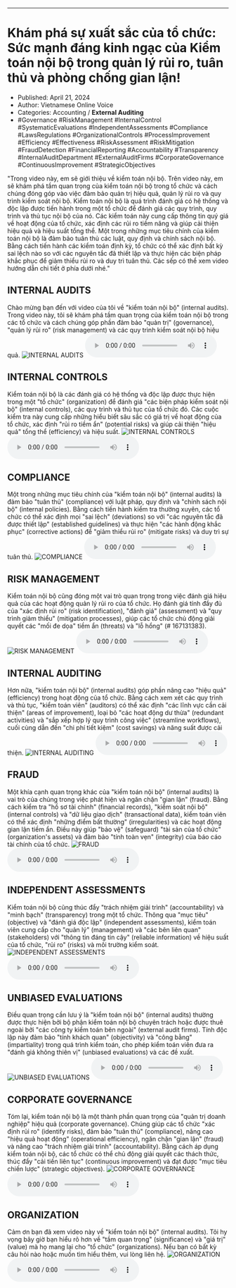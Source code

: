 
---

# Khám phá sự xuất sắc của tổ chức: Sức mạnh đáng kinh ngạc của Kiểm toán nội bộ trong quản lý rủi ro, tuân thủ và phòng chống gian lận!

- Published: April 21, 2024
- Author: Vietnamese Online Voice
- Categories: Accounting / **External Auditing**
- #Governance #RiskManagement #InternalControl #SystematicEvaluations #IndependentAssessments #Compliance #LawsRegulations #OrganizationalControls #ProcessImprovement #Efficiency #Effectiveness #RiskAssessment #RiskMitigation #FraudDetection #FinancialReporting #Accountability #Transparency #InternalAuditDepartment #ExternalAuditFirms #CorporateGovernance #ContinuousImprovement #StrategicObjectives

"Trong video này, em sẽ giới thiệu về kiểm toán nội bộ. Trên video này, em sẽ khám phá tầm quan trọng của kiểm toán nội bộ trong tổ chức và cách chúng đóng góp vào việc đảm bảo quản trị hiệu quả, quản lý rủi ro và quy trình kiểm soát nội bộ. Kiểm toán nội bộ là quá trình đánh giá có hệ thống và độc lập được tiến hành trong một tổ chức để đánh giá các quy trình, quy trình và thủ tục nội bộ của nó. Các kiểm toán này cung cấp thông tin quý giá về hoạt động của tổ chức, xác định các rủi ro tiềm năng và giúp cải thiện hiệu quả và hiệu suất tổng thể. Một trong những mục tiêu chính của kiểm toán nội bộ là đảm bảo tuân thủ các luật, quy định và chính sách nội bộ. Bằng cách tiến hành các kiểm toán định kỳ, tổ chức có thể xác định bất kỳ sai lệch nào so với các nguyên tắc đã thiết lập và thực hiện các biện pháp khắc phục để giảm thiểu rủi ro và duy trì tuân thủ. Các sếp có thể xem video hướng dẫn chi tiết ở phía dưới nhé."


## INTERNAL AUDITS

Chào mừng bạn đến với video của tôi về "kiểm toán nội bộ" (internal audits). Trong video này, tôi sẽ khám phá tầm quan trọng của kiểm toán nội bộ trong các tổ chức và cách chúng góp phần đảm bảo "quản trị" (governance), "quản lý rủi ro" (risk management) và các quy trình kiểm soát nội bộ hiệu quả.
![INTERNAL AUDITS](https://http-archiver-apis-production-80.schnworks.com/storage/images/transitions/2024-04-21/transition-18123602664-Montserrat-Bold-004895.jpg)
<audio controls>
    <source src="https://http-archiver-apis-production-80.schnworks.com/storage/audio/file-14124958924.mp3" type="audio/mpeg">
</audio>



## INTERNAL CONTROLS

Kiểm toán nội bộ là các đánh giá có hệ thống và độc lập được thực hiện trong một "tổ chức" (organization) để đánh giá "các biện pháp kiểm soát nội bộ" (internal controls), các quy trình và thủ tục của tổ chức đó. Các cuộc kiểm tra này cung cấp những hiểu biết sâu sắc có giá trị về hoạt động của tổ chức, xác định "rủi ro tiềm ẩn" (potential risks) và giúp cải thiện "hiệu quả" tổng thể (efficiency) và hiệu suất.
![INTERNAL CONTROLS](https://http-archiver-apis-production-80.schnworks.com/storage/images/transitions/2024-04-21/transition--16303129174-Montserrat-ExtraBold-673AB7.jpg)
<audio controls>
    <source src="https://http-archiver-apis-production-80.schnworks.com/storage/audio/file-9691042202.mp3" type="audio/mpeg">
</audio>



## COMPLIANCE

Một trong những mục tiêu chính của "kiểm toán nội bộ" (internal audits) là đảm bảo "tuân thủ" (compliance) với luật pháp, quy định và "chính sách nội bộ" (internal policies). Bằng cách tiến hành kiểm tra thường xuyên, các tổ chức có thể xác định mọi "sai lệch" (deviations) so với "các nguyên tắc đã được thiết lập" (established guidelines) và thực hiện "các hành động khắc phục" (corrective actions) để "giảm thiểu rủi ro" (mitigate risks) và duy trì sự tuân thủ.
![COMPLIANCE](https://http-archiver-apis-production-80.schnworks.com/storage/images/transitions/2024-04-21/transition-27614679742-Montserrat-ExtraBold-1A237E.jpg)
<audio controls>
    <source src="https://http-archiver-apis-production-80.schnworks.com/storage/audio/file-22343040449.mp3" type="audio/mpeg">
</audio>



## RISK MANAGEMENT

Kiểm toán nội bộ cũng đóng một vai trò quan trọng trong việc đánh giá hiệu quả của các hoạt động quản lý rủi ro của tổ chức. Họ đánh giá tính đầy đủ của "xác định rủi ro" (risk identification), "đánh giá" (assessment) và "quy trình giảm thiểu" (mitigation processes), giúp các tổ chức chủ động giải quyết các "mối đe dọa" tiềm ẩn (threats) và "lỗ hổng" (# 167131383).
![RISK MANAGEMENT](https://http-archiver-apis-production-80.schnworks.com/storage/images/transitions/2024-04-21/transition-42741063022-Montserrat-Thin-4A148C.jpg)
<audio controls>
    <source src="https://http-archiver-apis-production-80.schnworks.com/storage/audio/file-29811955531.mp3" type="audio/mpeg">
</audio>



## INTERNAL AUDITING

Hơn nữa, "kiểm toán nội bộ" (internal audits) góp phần nâng cao "hiệu quả" (efficiency) trong hoạt động của tổ chức. Bằng cách xem xét các quy trình và thủ tục, "kiểm toán viên" (auditors) có thể xác định "các lĩnh vực cần cải thiện" (areas of improvement), loại bỏ "các hoạt động dư thừa" (redundant activities) và "sắp xếp hợp lý quy trình công việc" (streamline workflows), cuối cùng dẫn đến "chi phí tiết kiệm" (cost savings) và năng suất được cải thiện.
![INTERNAL AUDITING](https://http-archiver-apis-production-80.schnworks.com/storage/images/transitions/2024-04-21/transition-64490470941-Montserrat-ExtraBold-7B1FA2.jpg)
<audio controls>
    <source src="https://http-archiver-apis-production-80.schnworks.com/storage/audio/file-1612546702.mp3" type="audio/mpeg">
</audio>



## FRAUD

Một khía cạnh quan trọng khác của "kiểm toán nội bộ" (internal audits) là vai trò của chúng trong việc phát hiện và ngăn chặn "gian lận" (fraud). Bằng cách kiểm tra "hồ sơ tài chính" (financial records), "kiểm soát nội bộ" (internal controls) và "dữ liệu giao dịch" (transactional data), kiểm toán viên có thể xác định "những điểm bất thường" (irregularities) và các hoạt động gian lận tiềm ẩn. Điều này giúp "bảo vệ" (safeguard) "tài sản của tổ chức" (organization's assets) và đảm bảo "tính toàn vẹn" (integrity) của báo cáo tài chính của tổ chức.
![FRAUD](https://http-archiver-apis-production-80.schnworks.com/storage/images/transitions/2024-04-21/transition--8336443299-Montserrat-Medium-283593.jpg)
<audio controls>
    <source src="https://http-archiver-apis-production-80.schnworks.com/storage/audio/file-34146781864.mp3" type="audio/mpeg">
</audio>



## INDEPENDENT ASSESSMENTS

Kiểm toán nội bộ cũng thúc đẩy "trách nhiệm giải trình" (accountability) và "minh bạch" (transparency) trong một tổ chức. Thông qua "mục tiêu" (objective) và "đánh giá độc lập" (independent assessments), kiểm toán viên cung cấp cho "quản lý" (management) và "các bên liên quan" (stakeholders) với "thông tin đáng tin cậy" (reliable information) về hiệu suất của tổ chức, "rủi ro" (risks) và môi trường kiểm soát.
![INDEPENDENT ASSESSMENTS](https://http-archiver-apis-production-80.schnworks.com/storage/images/transitions/2024-04-21/transition--8687648208-Montserrat-Bold-303F9F.jpg)
<audio controls>
    <source src="https://http-archiver-apis-production-80.schnworks.com/storage/audio/file-3146538967.mp3" type="audio/mpeg">
</audio>



## UNBIASED EVALUATIONS

Điều quan trọng cần lưu ý là "kiểm toán nội bộ" (internal audits) thường được thực hiện bởi bộ phận kiểm toán nội bộ chuyên trách hoặc được thuê ngoài bởi "các công ty kiểm toán bên ngoài" (external audit firms). Tính độc lập này đảm bảo "tính khách quan" (objectivity) và "công bằng" (impartiality) trong quá trình kiểm toán, cho phép kiểm toán viên đưa ra "đánh giá không thiên vị" (unbiased evaluations) và các đề xuất.
![UNBIASED EVALUATIONS](https://http-archiver-apis-production-80.schnworks.com/storage/images/transitions/2024-04-21/transition-29435674208-Montserrat-ExtraBold-1A237E.jpg)
<audio controls>
    <source src="https://http-archiver-apis-production-80.schnworks.com/storage/audio/file-9662372369.mp3" type="audio/mpeg">
</audio>



## CORPORATE GOVERNANCE

Tóm lại, kiểm toán nội bộ là một thành phần quan trọng của "quản trị doanh nghiệp" hiệu quả (corporate governance). Chúng giúp các tổ chức "xác định rủi ro" (identify risks), đảm bảo "tuân thủ" (compliance), nâng cao "hiệu quả hoạt động" (operational efficiency), ngăn chặn "gian lận" (fraud) và nâng cao "trách nhiệm giải trình" (accountability). Bằng cách áp dụng kiểm toán nội bộ, các tổ chức có thể chủ động giải quyết các thách thức, thúc đẩy "cải tiến liên tục" (continuous improvement) và đạt được "mục tiêu chiến lược" (strategic objectives).
![CORPORATE GOVERNANCE](https://http-archiver-apis-production-80.schnworks.com/storage/images/transitions/2024-04-21/transition-1423966404-Montserrat-ExtraBold-4A148C.jpg)
<audio controls>
    <source src="https://http-archiver-apis-production-80.schnworks.com/storage/audio/file-12426713620.mp3" type="audio/mpeg">
</audio>



## ORGANIZATION

Cảm ơn bạn đã xem video này về "kiểm toán nội bộ" (internal audits). Tôi hy vọng bây giờ bạn hiểu rõ hơn về "tầm quan trọng" (significance) và "giá trị" (value) mà họ mang lại cho "tổ chức" (organizations). Nếu bạn có bất kỳ câu hỏi nào hoặc muốn tìm hiểu thêm, vui lòng liên hệ.
![ORGANIZATION](https://http-archiver-apis-production-80.schnworks.com/storage/images/transitions/2024-04-21/transition--25569404526-Montserrat-SemiBold-004895.jpg)
<audio controls>
    <source src="https://http-archiver-apis-production-80.schnworks.com/storage/audio/file-6240985903.mp3" type="audio/mpeg">
</audio>


